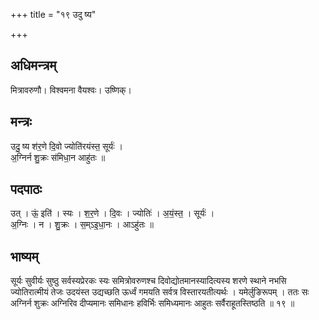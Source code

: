 +++
title = "१९ उदु ष्य"

+++
## अधिमन्त्रम्
मित्रावरुणौ। विश्वमना वैयश्वः। उष्णिक्।

## मन्त्रः
उदु॒ ष्य श॑र॒णे दि॒वो ज्योति॑रयंस्त॒ सूर्यः॑ ।  
अ॒ग्निर्न शु॒क्रः स॑मिधा॒न आहु॑तः ॥

## पदपाठः
उत् । ऊं॒ इति॑ । स्यः । श॒र॒णे । दि॒वः । ज्योतिः॑ । अ॒यं॒स्त॒ । सूर्यः॑ ।  
अ॒ग्निः । न । शु॒क्रः । स॒म्ऽइ॒धा॒नः । आऽहु॑तः ॥

## भाष्यम्
सूर्यः सुवीर्यः सुष्ठु सर्वस्यप्रेरकः स्यः समित्रोवरुणश्च दिवोद्योतमानस्यादित्यस्य शरणे स्थाने नभसि ज्योतिरात्मीयं तेजः उदयंस्त उद्यच्छति ऊर्ध्वं गमयति सर्वत्र विस्तारयतीत्यर्थः । यमेर्लुङिरूपम् । ततः सः अग्निर्न शुक्रः अग्निरिव दीप्यमानः समिधानः हविर्भिः समिध्यमानः आहुतः सर्वैराहूतस्तिष्ठति ॥ १९ ॥